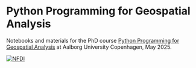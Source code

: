 # Python Programming for Geospatial Analysis

Notebooks and materials for the PhD course [Python Programming for Geospatial Analysis](https://phd.moodle.aau.dk/course/view.php?id=2542) at Aalborg University Copenhagen, May 2025.

[![NFDI](https://nfdi-jupyter.de/images/nfdi_badge.svg)](https://hub.nfdi-jupyter.de/r2d/gh/crstn/python-geo-2025/HEAD)
